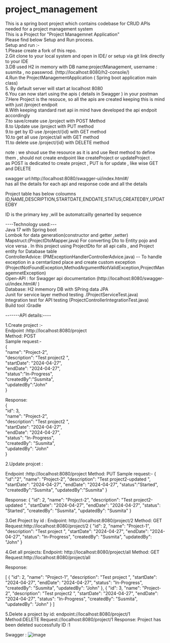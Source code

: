 # project_management
This is a spring boot project which contains codebase for CRUD APIs needed for a project management system  
This is a Project for "Project Managemnet Application"  
Please find below Setup and Run process.  
Setup and run :-  
1.Please create a fork of this repo.  
2.Git clone to your local system and open in IDE/ or setup via git link directly to your IDE  
3.DB used H2 in memory with DB name:projectManagement, username : susmita , no passwrod. (http://localhost:8080/h2-console/)  
4.Run the ProjectManagementApplication ( Spring boot application main class)  
5. By default server will start at localhost 8080  
6.You can now start using the apis ( details in Swagger ) in your postman  
7.Here Project is the resouce, so all the apis are created keeping this is mind with just /project endpoit   
8.With keeping standard rset api in mind have developed the api endpoit accordingly   
7.to save/create use /project with POST Method  
8.to Update use /project with PUT method  
9.to get by ID use /project/{id} with GET method  
10.to get all use /project/all with GET method   
11.to delete use /project/{id} with DELETE method  
  
note : we shoud use the resource as it is and use Rest method to define them , should not create endpoint like createProject or updateProject .   
as POST is dedicated to create project , PUT is for update , like wise GET and DELETE  
  
swagger url:http://localhost:8080/swagger-ui/index.html#/   
has all the details for each api and response code and all the details  
  
Project table has below coloumns  
ID,NAME,DESCRIPTION,STARTDATE,ENDDATE,STATUS,CREATEDBY,UPDATEDBY  
  
ID is the primary key ,will be automatcailly genarted by sequence  
  
   
 ----Technology used:---  
 Java 17 with Spring boot  
 Lombok for data generation(constructor and getter ,setter)  
 Mapstruct:(ProjectDtoMapper.java) For converting Dto to Entity pojo and vice versa . In this project using ProjectDto for all api calls , and Project entity for Database table  
 ControllerAdvice: (PMExceptionHandlerControllerAdvice.java) -- To handle exception in a cerntarlized place and create custom exception  
					(ProjectNotFoundException,MethodArgumentNotValidException,ProjectManagemnetException)  
Open-API : for Swagger api documentation (http://localhost:8080/swagger-ui/index.html#/ )  
Database: H2 inmemory DB with SPring data JPA  
Junit for service layer method testing .(ProjectServiceTest.java)  
Integration test for API testing (ProjectControllerIntegrationTest.java)  
 Build tool :Gradle  
   
   
   
-------API details:----  

1.Create project :-  
Endpoint :http://localhost:8080/project  
Method: POST  
Sample request:-  
{  
     "name": "Project-2",  
     "description": "Test project2 ",  
     "startDate": "2024-04-27",  
     "endDate": "2024-04-27",  
     "status":"In-Progress",  
     "createdBy":"Susmita",  
     "updatedBy":"John"  
 }  
   
 Response:  
 {  
         "id": 3,  
         "name": "Project-2",  
         "description": "Test project2 ",  
         "startDate": "2024-04-27",  
         "endDate": "2024-04-27",  
         "status": "In-Progress",  
         "createdBy": "Susmita",  
         "updatedBy": "John"  
 }  
 
2.Update projcet :


Endpoint :http://localhost:8080/project
Method: PUT
Sample request:-
{
     "id":"2",
     "name": "Project-2",
     "description": "Test project2-updated ",
     "startDate": "2024-04-27",
     "endDate": "2024-04-27",
     "status":"Started",
     "createdBy":"Susmita",
     "updatedBy":"Susmita"
 }
 
 Response:
 {
     "id": 2,
     "name": "Project-2",
     "description": "Test project2-updated ",
     "startDate": "2024-04-27",
     "endDate": "2024-04-27",
     "status": "Started",
     "createdBy": "Susmita",
     "updatedBy": "Susmita"
 }
 
 3.Get Project by id :
 Endpoint: http://localhost:8080/project/2
 Method: GET
 Request:http://localhost:8080/project/2
 {
     "id": 2,
     "name": "Project-1",
     "description": "Test project ",
     "startDate": "2024-04-27",
     "endDate": "2024-04-27",
     "status": "In-Progress",
     "createdBy": "Susmita",
     "updatedBy": "John"
 }
 
 
 4.Get all projects:
 Endpoint: http://localhost:8080/project/all
 Method: GET
 Request:http://localhost:8080/project/all
 
 Response:
 
 [
       {
           "id": 2,
           "name": "Project-1",
           "description": "Test project ",
           "startDate": "2024-04-27",
           "endDate": "2024-04-27",
           "status": "In-Progress",
           "createdBy": "Susmita",
           "updatedBy": "John"
       },
       {
           "id": 3,
           "name": "Project-2",
           "description": "Test project2 ",
           "startDate": "2024-04-27",
           "endDate": "2024-04-27",
           "status": "In-Progress",
           "createdBy": "Susmita",
           "updatedBy": "John"
       }
  ]
 
 
 5.Delete a project by id:
 endpoint://localhost:8080/project/1
 Method:DELETE
 Request://localhost:8080/project/1
 Response:
 Project has been deleted successfully  ID :1

Swagger :
![image](https://github.com/susmi170/project_management/assets/149704969/39990b2f-b9df-47d2-8462-d575d27a6ff7)

 
